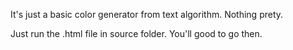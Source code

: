 It's just a basic color generator from text algorithm. Nothing prety.

Just run the .html file in source folder. 
You'll good to go then. 